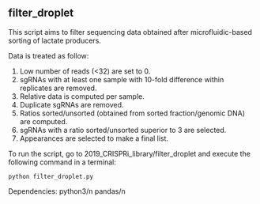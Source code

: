 ## filter_droplet

This script aims to filter sequencing data obtained after microfluidic-based sorting of lactate producers.

Data is treated as follow:

1. Low number of reads (<32) are set to 0.
2. sgRNAs with at least one sample with 10-fold difference within replicates are removed.
3. Relative data is computed per sample.
4. Duplicate sgRNAs are removed.
5. Ratios sorted/unsorted (obtained from sorted fraction/genomic DNA) are computed.
6. sgRNAs with a ratio sorted/unsorted superior to 3 are selected.
7. Appearances are selected to make a final list.

To run the script, go to 2019_CRISPRi_library/filter_droplet and execute the following command in a terminal:

`python filter_droplet.py`

Dependencies:
python3/n
pandas/n

